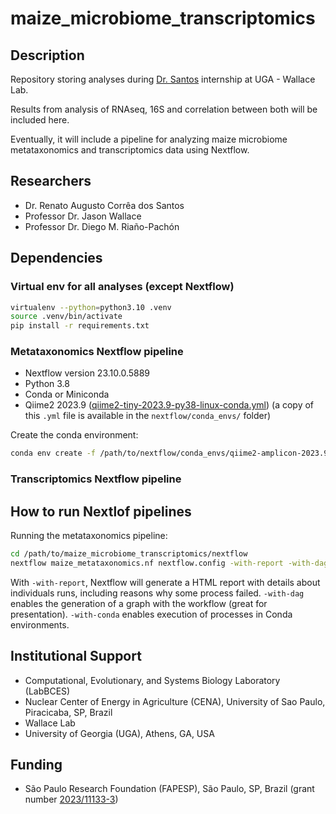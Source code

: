 # maize_microbiome_transcriptomics

## Description

Repository storing analyses during [Dr. Santos](https://bv.fapesp.br/pt/pesquisador/164909/renato-augusto-correa-dos-santos/) internship at UGA - Wallace Lab.

Results from analysis of RNAseq, 16S and correlation between both will be included here.

Eventually, it will include a pipeline for analyzing maize microbiome metataxonomics and transcriptomics data using Nextflow.

## Researchers

 * Dr. Renato Augusto Corrêa dos Santos
 * Professor Dr. Jason Wallace
 * Professor Dr. Diego M. Riaño-Pachón

## Dependencies

### Virtual env for all analyses (except Nextflow)

```bash
virtualenv --python=python3.10 .venv
source .venv/bin/activate
pip install -r requirements.txt
```

### Metataxonomics Nextflow pipeline

 * Nextflow version 23.10.0.5889
 * Python 3.8
 * Conda or Miniconda
 * Qiime2 2023.9 ([qiime2-tiny-2023.9-py38-linux-conda.yml](https://data.qiime2.org/distro/tiny/qiime2-tiny-2023.9-py38-linux-conda.yml)) (a copy of this `.yml` file is available in the `nextflow/conda_envs/` folder)

Create the conda environment:

```bash
conda env create -f /path/to/nextflow/conda_envs/qiime2-amplicon-2023.9-py38-linux-conda.yml -n qiime2-amplicon-2023.9
```


### Transcriptomics Nextflow pipeline



## How to run Nextlof pipelines

Running the metataxonomics pipeline:

```bash
cd /path/to/maize_microbiome_transcriptomics/nextflow
nextflow maize_metataxonomics.nf nextflow.config -with-report -with-dag -with-conda 
```

With `-with-report`, Nextflow will generate a HTML report with details about individuals runs, including reasons why some process failed. `-with-dag` enables the generation of a graph with the workflow (great for presentation). `-with-conda` enables execution of processes in Conda environments.

## Institutional Support

 * Computational, Evolutionary, and Systems Biology Laboratory (LabBCES)
 * Nuclear Center of Energy in Agriculture (CENA), University of Sao Paulo, Piracicaba, SP, Brazil
 * Wallace Lab
 * University of Georgia (UGA), Athens, GA, USA

## Funding

 * São Paulo Research Foundation (FAPESP), São Paulo, SP, Brazil (grant number [2023/11133-3](https://bv.fapesp.br/en/bolsas/212537/integrating-metataxonomics-and-host-transcriptomics-data-in-maize/))

